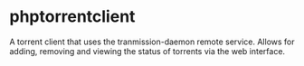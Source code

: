 # phptorrentclient

A torrent client that uses the tranmission-daemon remote service. Allows for adding, removing and viewing the status of torrents via the web interface.
